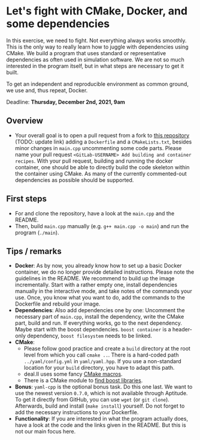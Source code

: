 # Let's fight with CMake, Docker, and some dependencies

In this exercise, we need to fight. Not everything always works smoothly. This is the only way to really learn how to juggle with dependencies using CMake. We build a program that uses standard or representative dependencies as often used in simulation software. We are not so much interested in the program itself, but in what steps are necessary to get it built.

To get an independent and reproducible environment as common ground, we use and, thus repeat, Docker.

Deadline: **Thursday, December 2nd, 2021, 9am**

## Overview

- Your overall goal is to open a pull request from a fork to [this repository](https://github.com/Simulation-Software-Engineering/cmake-exercise-test/) (TODO: update link) adding a `Dockerfile` and a `CMakeLists.txt`, besides minor changes in `main.cpp` uncommenting some code parts. Please name your pull request `<GitLab-USERNAME> Add building and container recipes`. With your pull request, building and running the docker container, one should be able to directly build the code skeleton within the container using CMake. As many of the currently commented-out dependencies as possible should be supported.

## First steps

- For and clone the repository, have a look at the `main.cpp` and the README.
- Then, build `main.cpp` manually (e.g. `g++ main.cpp -o main`) and run the program (`./main`).

## Tips / remarks

- **Docker**: As by now, you already know how to set up a basic Docker container, we do no longer provide detailed instructions. Please note the guidelines in the README. We recommend to build up the image incrementally. Start with a rather empty one, install dependencies manually in the interactive mode, and take notes of the commands your use. Once, you know what you want to do, add the commands to the Dockerfile and rebuild your image.
- **Dependencies**: Also add dependencies one by one: Uncomment the necessary part of `main.cpp`, install the dependency, write the CMake part, build and run. If everything works, go to the next dependency. Maybe start with the boost dependencies. `boost container` is a header-only dependency, `boost filesystem` needs to be linked.
- **CMake**:
    - Please follow good practice and create a `build` directory at the root level from which you call `cmake ..`. There is a hard-coded path `../yaml/config.yml` in `yaml/yaml.hpp`. If you use a non-standard location for your `build` directory, you have to adapt this path.
    - deal.II uses some fancy [CMake macros](https://www.dealii.org/current/users/cmake_user.html).
    - There is a CMake module to [find boost libraries](https://cmake.org/cmake/help/latest/module/FindBoost.html).
- **Bonus**: `yaml-cpp` is the optional bonus task. Do this one last. We want to use the newest version `0.7.0`, which is not available through Aptitude. To get it directly from GitHub, you can use `wget` (or `git clone`). Afterwards, build and install (`make install`) yourself. Do not forget to add the necessary instructions to your Dockerfile.
- **Functionality**: If you are interested in what the program actually does, have a look at the code and the links given in the README. But this is not our main focus here.
